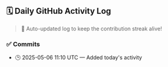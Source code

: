 ## 🗓️ Daily GitHub Activity Log

> 🤖 Auto-updated log to keep the contribution streak alive!

### ✅ Commits

- 🕒 2025-05-06 11:10 UTC — Added today's activity

